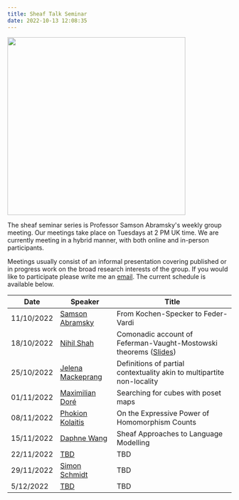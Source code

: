 ```yaml
---
title: Sheaf Talk Seminar
date: 2022-10-13 12:08:35
---
```


<img src="/images/escher.jpeg" width="400">


The sheaf seminar series is Professor Samson Abramsky's weekly group meeting. Our meetings take place on Tuesdays at 2 PM UK time. We are currently meeting in a hybrid manner, with both online and in-person participants. 

Meetings usually consist of an informal presentation covering published or in progress work on the broad research interests of the group. If you would like to participate please write me an [email](mailto:amin.karamlou@cs.ox.ac.uk). The current schedule is available below.

| Date      | Speaker | Title |
| ----------- | ----------- | -----------
| 11/10/2022   | [Samson Abramsky](https://www.cs.ox.ac.uk/people/samson.abramsky/)   | From Kochen-Specker to Feder-Vardi
| 18/10/2022   | [Nihil Shah](https://www.cs.ox.ac.uk/people/nihil.shah/)        | Comonadic account of Feferman-Vaught-Mostowski theorems ([Slides](/sheaf/slides/nihil.pdf))  
| 25/10/2022   | [Jelena Mackeprang](https://www.cwi.nl/people/jelena-mackeprang) | Definitions of partial contextuality akin to multipartite non-locality
| 01/11/2022   | [Maximilian Doré](https://www.cs.ox.ac.uk/people/maximilian.dore/) | Searching for cubes with poset maps
| 08/11/2022   | [Phokion Kolaitis](https://users.soe.ucsc.edu/~kolaitis/) | On the Expressive Power of Homomorphism Counts
| 15/11/2022   | [Daphne Wang](https://iris.ucl.ac.uk/iris/browse/profile?upi=DPWAN95) | Sheaf Approaches to Language Modelling
| 22/11/2022   | [TBD]() | TBD
| 29/11/2022   | [Simon Schmidt](https://www.math.ku.dk/english/staff/?pure=en%2Fpersons%2Fsimon-schmidt(361f395e-1658-4bc2-a133-9b05ff74833d).html) | TBD
| 5/12/2022   | [TBD]() | TBD

<!-- 
Welcome to [Hexo](https://hexo.io/)! This is your very first post. Check [documentation](https://hexo.io/docs/) for more info. If you get any problems when using Hexo, you can find the answer in [troubleshooting](https://hexo.io/docs/troubleshooting.html) or you can ask me on [GitHub](https://github.com/hexojs/hexo/issues). -->